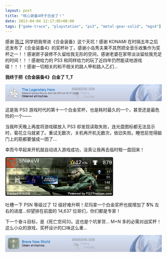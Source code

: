 ```yaml
---
layout: post
title: "核心装备4终于白金了！"
date: 2013-04-04 12:17:05+08:00
tags: ["game-trace", "playstation", "ps3", "metal-gear-solid", "mgs4"]
---
```


感谢 [陈江](http://yccj.in) 同学把我带进《合金装备》这个天坑！感谢 KONAMI 在时隔五年之后还发布了《合金装备4》的奖杯补丁，感谢小岛秀夫果不其然把全音乐收集作为奖杯之一！！感谢房子装修不久留给我无形的空间，感谢老婆在家带淡淡留给我充足的时间！！！感谢给力的 PS3 和同样给力的玩了近四年仍然能读地游戏碟！！！！感谢一切相关的和不相关的路人甲和路人乙们…

**我终于把《合金装备4》白金了 T_T**

![Snapshot of Platnium throphy](/s/a/7/platnium-of-metal-gear-solid-4-1.png)

<!--more-->

这是我 PS3 游戏时代的第十一个白金奖杯，也是耗时最久的一个，甚至还是最危险的一个——

当我昨天晚上再度将游戏碟放入 PS3 却发现读取失败，连光盘图标都无法显示时，菊花立马就紧了。重试无数次，关机再开机无数次，依旧失败。睡觉前觉得脑门上的筋都要皱成一团了…

幸而今早起来开机就自动进入游戏成功，没真让我再去临时租一盘回来！

[![Snapshot of Trophy Card](/s/a/b/platnium-of-metal-gear-solid-4-2.png)](http://ps3trophies.com/trophies/03485-metal-gear-solid-4/SNakeVil)

吐槽一下 PSN 等级过了 12 级好难升啊！尼玛拿一个白金奖杯也就增加了 **5%** 左右的进度…仰望排在前面的 14,637 位哥们，你们都是专家！

下一个奋斗目标，是《死亡空间3》。这也是个坑爹货… M+N 多的必需对战奖杯！这么小众的游戏，奖杯设计的口味这么重…

[![Snapshot of boosting Platnium](/s/a/7/platnium-of-metal-gear-solid-4-3.png)](http://ps3trophies.com/trophies/03808-dead-space-3/SNakeVil)
